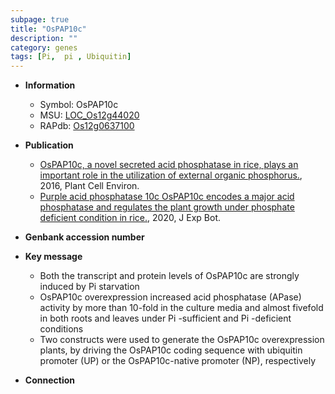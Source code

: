 ```yaml
---
subpage: true
title: "OsPAP10c"
description: ""
category: genes
tags: [Pi,  pi , Ubiquitin]
---
```


* **Information**  
    + Symbol: OsPAP10c  
    + MSU: [LOC_Os12g44020](http://rice.plantbiology.msu.edu/cgi-bin/ORF_infopage.cgi?orf=LOC_Os12g44020)  
    + RAPdb: [Os12g0637100](http://rapdb.dna.affrc.go.jp/viewer/gbrowse_details/irgsp1?name=Os12g0637100)  

* **Publication**  
    + [OsPAP10c, a novel secreted acid phosphatase in rice, plays an important role in the utilization of external organic phosphorus.](http://www.ncbi.nlm.nih.gov/pubmed?term=OsPAP10c,+a+novel+secreted+acid+phosphatase+in+rice,+plays+an+important+role+in+the+utilization+of+external+organic+phosphorus.%5BTitle%5D), 2016, Plant Cell Environ.
    + [Purple acid phosphatase 10c OsPAP10c encodes a major acid phosphatase and regulates the plant growth under phosphate deficient condition in rice.](http://www.ncbi.nlm.nih.gov/pubmed?term=Purple+acid+phosphatase+10c+OsPAP10c+encodes+a+major+acid+phosphatase+and+regulates+the+plant+growth+under+phosphate+deficient+condition+in+rice.%5BTitle%5D), 2020, J Exp Bot.

* **Genbank accession number**  

* **Key message**  
    + Both the transcript and protein levels of OsPAP10c are strongly induced by Pi starvation
    + OsPAP10c overexpression increased acid phosphatase (APase) activity by more than 10-fold in the culture media and almost fivefold in both roots and leaves under Pi -sufficient and Pi -deficient conditions
    + Two constructs were used to generate the OsPAP10c overexpression plants, by driving the OsPAP10c coding sequence with ubiquitin promoter (UP) or the OsPAP10c-native promoter (NP), respectively

* **Connection**  



